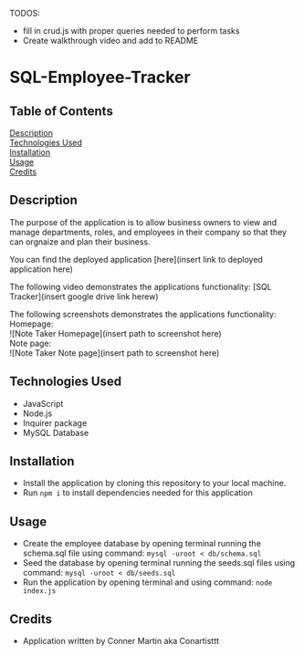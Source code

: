 TODOS:
* fill in crud.js with proper queries needed to perform tasks
* Create walkthrough video and add to README

# SQL-Employee-Tracker

## Table of Contents

[Description](#description)
<br>
[Technologies Used](#technologies-used)
<br>
[Installation](#installation)
<br>
[Usage](#usage)
<br>
[Credits](#credits)

## Description

The purpose of the application is to allow business owners to view and manage departments, roles, and employees in their company so that they can orgnaize and plan their business.

You can find the deployed application [here](insert link to deployed application here)

The following video demonstrates the applications functionality: [SQL Tracker](insert google drive link herew)

The following screenshots demonstrates the applications functionality: 
Homepage:
<br>
![Note Taker Homepage](insert path to screenshot here)
<br>
Note page:
<br>
![Note Taker Note page](insert path to screenshot here)

## Technologies Used

* JavaScript
* Node.js
* Inquirer package
* MySQL Database

## Installation

* Install the application by cloning this repository to your local machine.
* Run ```npm i``` to install dependencies needed for this application

## Usage
* Create the employee database by opening terminal running the schema.sql file using command:
```mysql -uroot < db/schema.sql```
* Seed the database by opening terminal running the seeds.sql files using command:
```mysql -uroot < db/seeds.sql```
* Run the application by opening terminal and using command: 
```node index.js```

## Credits

* Application written by Conner Martin aka Conartisttt